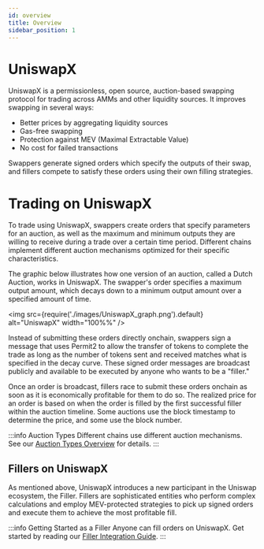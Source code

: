 ```yaml
---
id: overview
title: Overview
sidebar_position: 1
---
```


# UniswapX

UniswapX is a permissionless, open source, auction-based swapping protocol for trading across AMMs and other liquidity sources. It improves swapping in several ways:

- Better prices by aggregating liquidity sources
- Gas-free swapping
- Protection against MEV (Maximal Extractable Value)
- No cost for failed transactions

Swappers generate signed orders which specify the outputs of their swap, and fillers compete to satisfy these orders using their own filling strategies.

# Trading on UniswapX
To trade using UniswapX, swappers create orders that specify parameters for an auction, as well as the maximum and minimum outputs they are willing to receive during a trade over a certain time period. Different chains implement different auction mechanisms optimized for their specific characteristics.

The graphic below illustrates how one version of an auction, called a Dutch Auction, works in UniswapX. The swapper's order specifies a maximum output amount, which decays down to a minimum output amount over a specified amount of time.

 <img src={require('./images/UniswapX_graph.png').default} alt="UniswapX" width="100%%" /> 

Instead of submitting these orders directly onchain, swappers sign a message that uses Permit2 to allow the transfer of tokens to complete the trade as long as the number of tokens sent and received matches what is specified in the decay curve. These signed order messages are broadcast publicly and available to be executed by anyone who wants to be a "filler."

Once an order is broadcast, fillers race to submit these orders onchain as soon as it is economically profitable for them to do so. The realized price for an order is based on when the order is filled by the first successful filler within the auction timeline. Some auctions use the block timestamp to determine the price, and some use the block number.

:::info Auction Types
Different chains use different auction mechanisms. See our [Auction Types Overview](/contracts/uniswapx/auctiontypes) for details.
:::

## Fillers on UniswapX
As mentioned above, UniswapX introduces a new participant in the Uniswap ecosystem, the Filler. Fillers are sophisticated entities who perform complex calculations and employ MEV-protected strategies to pick up signed orders and execute them to achieve the most profitable fill. 

:::info Getting Started as a Filler
Anyone can fill orders on UniswapX. Get started by reading our [Filler Integration Guide](/contracts/uniswapx/guides/mainnet/createfiller).
:::